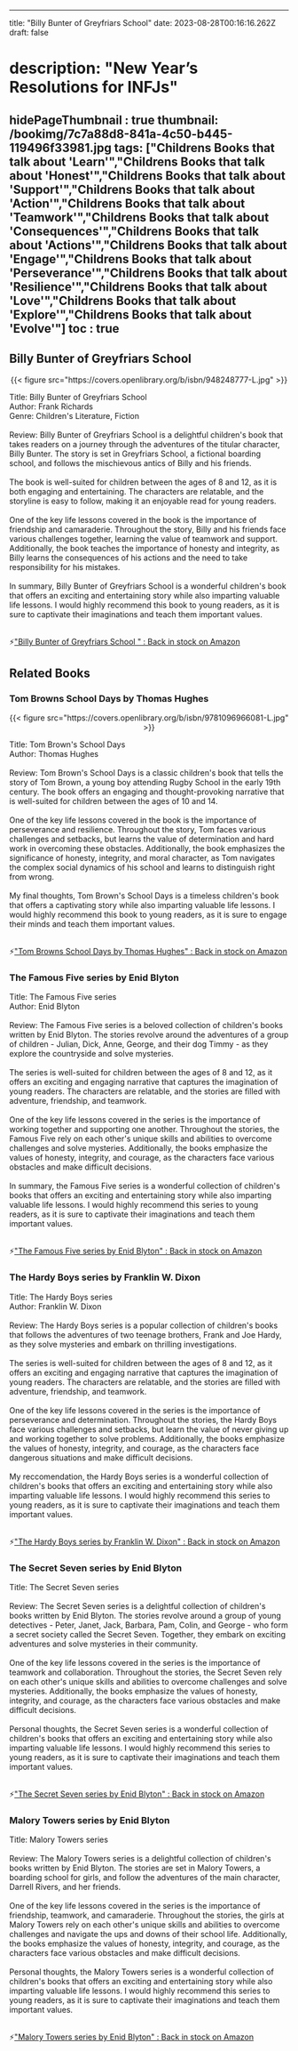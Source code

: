 
---
title: "Billy Bunter of Greyfriars School"
date: 2023-08-28T00:16:16.262Z
draft: false
# description: "New Year’s Resolutions for INFJs"
hidePageThumbnail : true
thumbnail: /bookimg/7c7a88d8-841a-4c50-b445-119496f33981.jpg
tags: ["Childrens Books that talk about 'Learn'","Childrens Books that talk about 'Honest'","Childrens Books that talk about 'Support'","Childrens Books that talk about 'Action'","Childrens Books that talk about 'Teamwork'","Childrens Books that talk about 'Consequences'","Childrens Books that talk about 'Actions'","Childrens Books that talk about 'Engage'","Childrens Books that talk about 'Perseverance'","Childrens Books that talk about 'Resilience'","Childrens Books that talk about 'Love'","Childrens Books that talk about 'Explore'","Childrens Books that talk about 'Evolve'"]
toc : true
---
## Billy Bunter of Greyfriars School 

<center>
{{< figure src="https://covers.openlibrary.org/b/isbn/948248777-L.jpg" >}}
</center>

Title: Billy Bunter of Greyfriars School</br>
Author: Frank Richards</br>
Genre: Children's Literature, Fiction</br></br>
Review: Billy Bunter of Greyfriars School is a delightful children's book that takes readers on a journey through the adventures of the titular character, Billy Bunter. The story is set in Greyfriars School, a fictional boarding school, and follows the mischievous antics of Billy and his friends.</br></br>
The book is well-suited for children between the ages of 8 and 12, as it is both engaging and entertaining. The characters are relatable, and the storyline is easy to follow, making it an enjoyable read for young readers.</br></br>
One of the key life lessons covered in the book is the importance of friendship and camaraderie. Throughout the story, Billy and his friends face various challenges together, learning the value of teamwork and support. Additionally, the book teaches the importance of honesty and integrity, as Billy learns the consequences of his actions and the need to take responsibility for his mistakes.</br></br>
In summary, Billy Bunter of Greyfriars School is a wonderful children's book that offers an exciting and entertaining story while also imparting valuable life lessons. I would highly recommend this book to young readers, as it is sure to captivate their imaginations and teach them important values.</br></br>

<p>⚡<a id="aflink" href="https://www.amazon.com/gp/search?ie=UTF8&tag=klayu00-20&linkCode=ur2&linkId=6639bed89a8ad8dd2705e40644eb43d3&camp=1789&creative=9325&index=books&keywords=Billy Bunter of Greyfriars School " class="one" target="_blank" title='"Billy Bunter of Greyfriars School " : Back in stock on Amazon'>"Billy Bunter of Greyfriars School " : Back in stock on Amazon</a></p>

## Related Books
### Tom Browns School Days by Thomas Hughes
<center>
{{< figure src="https://covers.openlibrary.org/b/isbn/9781096966081-L.jpg" >}}
</center>

Title: Tom Brown's School Days</br>
Author: Thomas Hughes</br></br>
Review: Tom Brown's School Days is a classic children's book that tells the story of Tom Brown, a young boy attending Rugby School in the early 19th century. The book offers an engaging and thought-provoking narrative that is well-suited for children between the ages of 10 and 14.</br></br>
One of the key life lessons covered in the book is the importance of perseverance and resilience. Throughout the story, Tom faces various challenges and setbacks, but learns the value of determination and hard work in overcoming these obstacles. Additionally, the book emphasizes the significance of honesty, integrity, and moral character, as Tom navigates the complex social dynamics of his school and learns to distinguish right from wrong.</br></br>
My final thoughts, Tom Brown's School Days is a timeless children's book that offers a captivating story while also imparting valuable life lessons. I would highly recommend this book to young readers, as it is sure to engage their minds and teach them important values.</br></br>

<p>⚡<a id="aflink" href="https://www.amazon.com/gp/search?ie=UTF8&tag=klayu00-20&linkCode=ur2&linkId=6639bed89a8ad8dd2705e40644eb43d3&camp=1789&creative=9325&index=books&keywords=Tom Browns School Days by Thomas Hughes" class="one" target="_blank" title='"Tom Browns School Days by Thomas Hughes" : Back in stock on Amazon'>"Tom Browns School Days by Thomas Hughes" : Back in stock on Amazon</a></p>

### The Famous Five series by Enid Blyton
Title: The Famous Five series</br>
Author: Enid Blyton</br></br>
Review: The Famous Five series is a beloved collection of children's books written by Enid Blyton. The stories revolve around the adventures of a group of children - Julian, Dick, Anne, George, and their dog Timmy - as they explore the countryside and solve mysteries.</br></br>
The series is well-suited for children between the ages of 8 and 12, as it offers an exciting and engaging narrative that captures the imagination of young readers. The characters are relatable, and the stories are filled with adventure, friendship, and teamwork.</br></br>
One of the key life lessons covered in the series is the importance of working together and supporting one another. Throughout the stories, the Famous Five rely on each other's unique skills and abilities to overcome challenges and solve mysteries. Additionally, the books emphasize the values of honesty, integrity, and courage, as the characters face various obstacles and make difficult decisions.</br></br>
In summary, the Famous Five series is a wonderful collection of children's books that offers an exciting and entertaining story while also imparting valuable life lessons. I would highly recommend this series to young readers, as it is sure to captivate their imaginations and teach them important values.</br></br>

<p>⚡<a id="aflink" href="https://www.amazon.com/gp/search?ie=UTF8&tag=klayu00-20&linkCode=ur2&linkId=6639bed89a8ad8dd2705e40644eb43d3&camp=1789&creative=9325&index=books&keywords=The Famous Five series by Enid Blyton" class="one" target="_blank" title='"The Famous Five series by Enid Blyton" : Back in stock on Amazon'>"The Famous Five series by Enid Blyton" : Back in stock on Amazon</a></p>

### The Hardy Boys series by Franklin W. Dixon
Title: The Hardy Boys series</br>
Author: Franklin W. Dixon</br></br>
Review: The Hardy Boys series is a popular collection of children's books that follows the adventures of two teenage brothers, Frank and Joe Hardy, as they solve mysteries and embark on thrilling investigations.</br></br>
The series is well-suited for children between the ages of 8 and 12, as it offers an exciting and engaging narrative that captures the imagination of young readers. The characters are relatable, and the stories are filled with adventure, friendship, and teamwork.</br></br>
One of the key life lessons covered in the series is the importance of perseverance and determination. Throughout the stories, the Hardy Boys face various challenges and setbacks, but learn the value of never giving up and working together to solve problems. Additionally, the books emphasize the values of honesty, integrity, and courage, as the characters face dangerous situations and make difficult decisions.</br></br>
My reccomendation, the Hardy Boys series is a wonderful collection of children's books that offers an exciting and entertaining story while also imparting valuable life lessons. I would highly recommend this series to young readers, as it is sure to captivate their imaginations and teach them important values.</br></br>

<p>⚡<a id="aflink" href="https://www.amazon.com/gp/search?ie=UTF8&tag=klayu00-20&linkCode=ur2&linkId=6639bed89a8ad8dd2705e40644eb43d3&camp=1789&creative=9325&index=books&keywords=The Hardy Boys series by Franklin W. Dixon" class="one" target="_blank" title='"The Hardy Boys series by Franklin W. Dixon" : Back in stock on Amazon'>"The Hardy Boys series by Franklin W. Dixon" : Back in stock on Amazon</a></p>

### The Secret Seven series by Enid Blyton
Title: The Secret Seven series</br></br>
Review: The Secret Seven series is a delightful collection of children's books written by Enid Blyton. The stories revolve around a group of young detectives - Peter, Janet, Jack, Barbara, Pam, Colin, and George - who form a secret society called the Secret Seven. Together, they embark on exciting adventures and solve mysteries in their community.</br></br>
One of the key life lessons covered in the series is the importance of teamwork and collaboration. Throughout the stories, the Secret Seven rely on each other's unique skills and abilities to overcome challenges and solve mysteries. Additionally, the books emphasize the values of honesty, integrity, and courage, as the characters face various obstacles and make difficult decisions.</br></br>
Personal thoughts, the Secret Seven series is a wonderful collection of children's books that offers an exciting and entertaining story while also imparting valuable life lessons. I would highly recommend this series to young readers, as it is sure to captivate their imaginations and teach them important values.</br></br>

<p>⚡<a id="aflink" href="https://www.amazon.com/gp/search?ie=UTF8&tag=klayu00-20&linkCode=ur2&linkId=6639bed89a8ad8dd2705e40644eb43d3&camp=1789&creative=9325&index=books&keywords=The Secret Seven series by Enid Blyton" class="one" target="_blank" title='"The Secret Seven series by Enid Blyton" : Back in stock on Amazon'>"The Secret Seven series by Enid Blyton" : Back in stock on Amazon</a></p>

### Malory Towers series by Enid Blyton
Title: Malory Towers series</br></br>
Review: The Malory Towers series is a delightful collection of children's books written by Enid Blyton. The stories are set in Malory Towers, a boarding school for girls, and follow the adventures of the main character, Darrell Rivers, and her friends.</br></br>
One of the key life lessons covered in the series is the importance of friendship, teamwork, and camaraderie. Throughout the stories, the girls at Malory Towers rely on each other's unique skills and abilities to overcome challenges and navigate the ups and downs of their school life. Additionally, the books emphasize the values of honesty, integrity, and courage, as the characters face various obstacles and make difficult decisions.</br></br>
Personal thoughts, the Malory Towers series is a wonderful collection of children's books that offers an exciting and entertaining story while also imparting valuable life lessons. I would highly recommend this series to young readers, as it is sure to captivate their imaginations and teach them important values.</br></br>

<p>⚡<a id="aflink" href="https://www.amazon.com/gp/search?ie=UTF8&tag=klayu00-20&linkCode=ur2&linkId=6639bed89a8ad8dd2705e40644eb43d3&camp=1789&creative=9325&index=books&keywords=Malory Towers series by Enid Blyton" class="one" target="_blank" title='"Malory Towers series by Enid Blyton" : Back in stock on Amazon'>"Malory Towers series by Enid Blyton" : Back in stock on Amazon</a></p>
